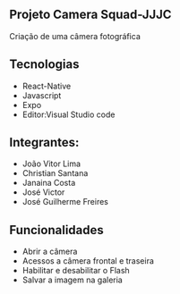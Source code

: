 
## Projeto Camera Squad-JJJC 
Criação de uma câmera fotográfica


## Tecnologias
- React-Native
- Javascript
- Expo
- Editor:Visual Studio code





## Integrantes:

- João Vitor Lima
- Christian Santana
- Janaina Costa
- José Victor
- José Guilherme Freires





## Funcionalidades

- Abrir a câmera
- Acessos a câmera frontal e traseira 
- Habilitar e desabilitar o Flash
- Salvar a imagem na galeria 


